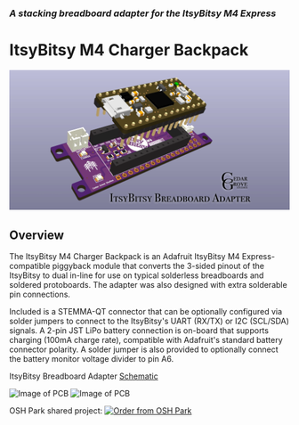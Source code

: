 ### _A stacking breadboard adapter for the ItsyBitsy M4 Express_

# ItsyBitsy M4 Charger Backpack

![Image of Module](https://github.com/CedarGroveStudios/PCB_ItsyBitsy_M4_Charger_Backpack/blob/main/photos%20and%20graphics/ItsyBitsy_breadboard_adapter_social.png)

## Overview
The ItsyBitsy M4 Charger Backpack is an Adafruit ItsyBitsy M4 Express-compatible piggyback module that converts the 3-sided pinout of the ItsyBitsy to dual in-line for use on typical solderless breadboards and soldered protoboards. The adapter was also designed with extra solderable pin connections.

Included is a STEMMA-QT connector that can be optionally configured via solder jumpers to connect to the ItsyBitsy's UART (RX/TX) or I2C (SCL/SDA) signals. A 2-pin JST LiPo battery connection is on-board that supports charging (100mA charge rate), compatible with Adafruit's standard battery connector polarity. A solder jumper is also provided to optionally connect the battery monitor voltage divider to pin A6.

ItsyBitsy Breadboard Adapter [Schematic](https://github.com/CedarGroveStudios/ItsyBitsyBreadboardAdapter/blob/master/PCB/ItsyBitsy%20breadboard.pdf)

![Image of PCB](https://github.com/CedarGroveStudios/ItsyBitsyBreadboardAdapter/blob/master/photos%20and%20graphics/PCB_top.png)
![Image of PCB](https://github.com/CedarGroveStudios/ItsyBitsyBreadboardAdapter/blob/master/photos%20and%20graphics/PCB_bottom.png)

OSH Park shared project: <a href="https://oshpark.com/shared_projects/f0OLeXN8"><img src="https://oshpark.com/assets/badge-5b7ec47045b78aef6eb9d83b3bac6b1920de805e9a0c227658eac6e19a045b9c.png" alt="Order from OSH Park"></img></a>
